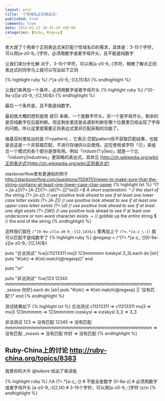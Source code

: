 ```yaml
---
layout: post
title: '个性域名正则表达式'
published: true
comments: true
date: 2013-01-23 16:35:34 +08:00
categories: [Ruby, Regexp]
---
```


老大提了个用单个正则表达式来匹配个性域名ID的需求，具体是：3-15个字符，可以用[a-z0-9_\-]字符，必须用数字或者字母开头，且不能是纯数字

让我们来分步化解
对于，3-15个字符，可以用[a-z0-9_\-]字符，稍微了解点正则表达式的同学马上就可以写出如下正则

{% highlight ruby %}
/^[a-z0-9_\-]{3,15}$/i
{% endhighlight %}

让我们来再加一个条件，必须用数字或者字母开头
{% highlight ruby %}
/^[0-9a-z][a-z0-9_\-]{2,14}$/i
{% endhighlight %}

最后一个条件是，且不能是纯数字。

最初我大概的想到是用 或(|) 来做，一个是数字开头，另一个是字母开头，剩余的是否纯数字在后面判断。但这剩余里还是会遇到判断在哪个位置里已经出现了字母的问题。所以这里就需要正则表达式里非匹配获取的功能了。


维基百科里给出的是 (?=pattern) ，它表示 匹配pattern但不获取匹配结果，也就是说这是一个非获取匹配，不进行存储供以后使用。这在使用或字符「(|)」来组合一个模式的各个部分是很有用。例如「industr(?:y|ies)」就是一个比「industry|industries」更简略的表达式。具体见 [http://zh.wikipedia.org/wiki/正则表达式](http://zh.wikipedia.org/wiki/正则表达式)

stackoverflow里有更通俗的例子 http://stackoverflow.com/questions/1559751/regex-to-make-sure-that-the-string-contains-at-least-one-lower-case-char-upper
{% highlight txt %}
^(?=.*[a-z])(?=.*[A-Z])(?=.*\d)(?=.*(_|[^\w])).+$
A short explanation:
^                  // the start of the string
(?=.*[a-z])        // use positive look ahead to see if at least one lower case letter exists
(?=.*[A-Z])        // use positive look ahead to see if at least one upper case letter exists
(?=.*\d)           // use positive look ahead to see if at least one digit exists
(?=.*[_\W])        // use positive look ahead to see if at least one underscore or non-word character exists
.+                 // gobble up the entire string
$                  // the end of the string
{% endhighlight %}

这样我们就在 `/^[0-9a-z][a-z0-9_-]{2,14}$/i` 里再加上个 `(?=.*[a-z_\-])` 就可以匹配不是纯数字了
{% highlight ruby %}
@regexp = /^(?=.*[a-z_\-])[0-9a-z][a-z0-9_\-]{2,14}$/i

puts "合法测试"
%w[c11213311 mvj3 123mmmmm iceskysl 3_3].each do |str|
  puts "#{str}   =>   #{str.match(@regexp)}"
end

puts "\n"

puts "非法测试"
%w[123 12345 mmmmmmmmmmmmmmmmmmmmmmmmmmmmmmmmmmmmmmm _ssssss 你好].each do |str|
  puts "#{str}   =>   #{str.match(@regexp) || '没有匹配'}"
end
{% endhighlight %}


测试结果如下
{% highlight txt %}
合法测试
c11213311   =>   c11213311
mvj3   =>   mvj3
123mmmmm   =>   123mmmmm
iceskysl   =>   iceskysl
3_3   =>   3_3

非法测试
123   =>   没有匹配
12345   =>   没有匹配
mmmmmmmmmmmmmmmmmmmmmmmmmmmmmmmmmmmmmmm   =>   没有匹配
_ssssss   =>   没有匹配
你好   =>   没有匹配
{% endhighlight %}




Ruby-China上的讨论 http://ruby-china.org/topics/8383
-------------------------------------------
我景仰的大牛 @luikore 给出了易读版

{% highlight ruby %}
/\A
  (?=.*[a-z_\-])    # 不能全是数字
  [0-9a-z]          # 必须用数字或者字母开头
  [a-z0-9_\-]{2,14} # 3-15个字符，可以用[a-z0-9_\-]字符
\z/xi
{% endhighlight %}

